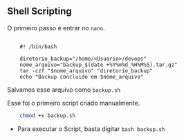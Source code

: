 ## Shell Scripting

O primeiro passo é entrar no `nano`.

```nano
    
    #! /bin/bash

    diretorio_backup="/home/<Usuario>/devops"
    nome_arquivo="backup_$(date +%Y%m%d_%H%M%S).tar.gz"
    tar -czf "$nome_arquivo" "diretorio_backup"
    echo "Backup concluido em $nome_arquivo"
```

Salvamos esse arquivo como `backup.sh`

Esse foi o primeiro script criado manualmente.
<br>

```bash
    chmod +x backup.sh
```

- Para executar o Script, basta digitar `bash backup.sh`